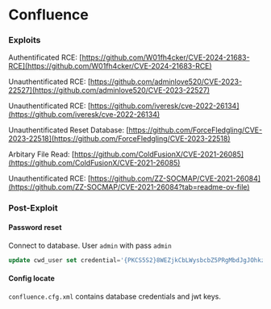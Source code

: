 # Confluence

### Exploits <a href="#exploits" id="exploits"></a>

Authentificated RCE: [https://github.com/W01fh4cker/CVE-2024-21683-RCE](https://github.com/W01fh4cker/CVE-2024-21683-RCE)

Unauthentificated RCE: [https://github.com/adminlove520/CVE-2023-22527](https://github.com/adminlove520/CVE-2023-22527)

Unauthentificated RCE: [https://github.com/iveresk/cve-2022-26134](https://github.com/iveresk/cve-2022-26134)

Unauthentificated Reset Database: [https://github.com/ForceFledgling/CVE-2023-22518](https://github.com/ForceFledgling/CVE-2023-22518)

Arbitary File Read: [https://github.com/ColdFusionX/CVE-2021-26085](https://github.com/ColdFusionX/CVE-2021-26085)

Unauthentificated RCE: [https://github.com/ZZ-SOCMAP/CVE-2021-26084](https://github.com/ZZ-SOCMAP/CVE-2021-26084?tab=readme-ov-file)

### Post-Exploit <a href="#post-exploit" id="post-exploit"></a>

#### Password reset <a href="#password-reset" id="password-reset"></a>

Connect to database. User `admin` with pass `admin`



```sql
update cwd_user set credential='{PKCS5S2}8WEZjkCbLWysbcbZ5PRgMbdJgJOhkzRT3y1jxOqke2z1Zr79q8ypugFQEYaMoIZt' where user_name='admin';
```

#### Config locate <a href="#config-locate" id="config-locate"></a>

`confluence.cfg.xml` contains database credentials and jwt keys.

